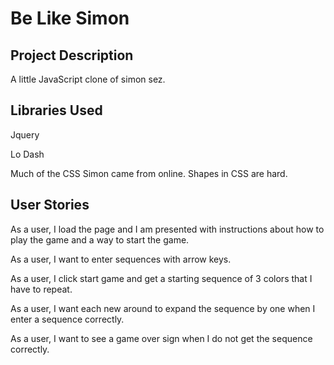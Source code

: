# Be Like Simon


## Project Description

A little JavaScript clone of simon sez.


## Libraries Used

Jquery

Lo Dash

Much of the CSS Simon came from online. Shapes in CSS are hard.


## User Stories

As a user, I load the page and I am presented with instructions about how to play the game and a way to start the game.

As a user, I want to enter sequences with arrow keys.

As a user, I click start game and get a starting sequence of 3 colors that I have to repeat.

As a user, I want each new around to expand the sequence by one when I enter a sequence correctly.

As a user, I want to see a game over sign when I do not get the sequence correctly.
